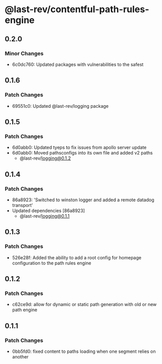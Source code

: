 # @last-rev/contentful-path-rules-engine

## 0.2.0

### Minor Changes

- 6c0dc760: Updated packages with vulnerabilities to the safest

## 0.1.6

### Patch Changes

- 69551c0: Updated @last-rev/logging package

## 0.1.5

### Patch Changes

- 6d0abb0: Updated tyeps to fix issues from apollo server update
- 6d0abb0: Moved pathsconfigs into its own file and added v2 paths
  - @last-rev/logging@0.1.2

## 0.1.4

### Patch Changes

- 86a8923: 'Switched to winston logger and added a remote datadog transport'
- Updated dependencies [86a8923]
  - @last-rev/logging@0.1.1

## 0.1.3

### Patch Changes

- 526e28f: Added the ability to add a root config for homepage configuration to the path rules engine

## 0.1.2

### Patch Changes

- c62ce9d: allow for dynamic or static path generation with old or new path engine

## 0.1.1

### Patch Changes

- 0bb5fd0: fixed content to paths loading when one segment relies on another
